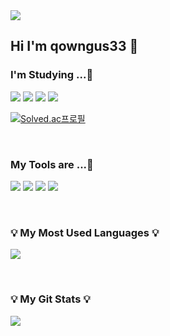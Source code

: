<img src="https://capsule-render.vercel.app/api?type=rounded&color=auto&height=300&section=header&text=👩🏻‍💻🐕🐈👥⬆️&fontSize=90" />

## Hi I'm qowngus33 👋


<h3 align="">I'm Studying ...📖</h3>

<img src="https://img.shields.io/badge/Java-007396?style=flat-square&logo=java&logoColor=white"/> <img src="https://img.shields.io/badge/C++-00599C?style=flat-square&logo=cplusplus&logoColor=white"/> <img src="https://img.shields.io/badge/Swift-F05138?style=flat-square&logo=swift&logoColor=white"/> <img src="https://img.shields.io/badge/Python-3776AB?style=flat-square&logo=python&logoColor=white"/>
</p>

[![Solved.ac프로필](http://mazassumnida.wtf/api/mini/generate_badge?boj=qowngus33)](https://solved.ac/qowngus33)

</br>

<h3 align="">My Tools are ...🔨</h3>
<p align="">
<img src="https://img.shields.io/badge/Xcode-147EFB?style=flat-square&logo=xcode&logoColor=white"/> <img src="https://img.shields.io/badge/eclipse-2C2255?style=flat-square&logo=eclipse&logoColor=white"/> <img src="https://img.shields.io/badge/IntelliJ-000000?style=flat-square&logo=IntelliJ&logoColor=white"/></n> <img src="https://img.shields.io/badge/anaconda-44A833?style=flat-square&logo=anaconda&logoColor=white"/></n></n></n>
</p>

<p align=""></p>

</br>


<h3 align="">💡 My Most Used Languages 💡</h3>
<p align="">
  <a href="https://github.com/qowngus33">
    <img align="center" src="https://github-readme-stats.vercel.app/api/top-langs/?username=qowngus33&layout=compact&show_icons=$ture&show_owner=$ture&hide_title=$ture&theme=$ture&hide=$ture" />
  </a></p>
  
  
  </br>
  
  
 <h3 align="">💡 My Git Stats 💡</h3>
 <p align="">
  <a href="https://github.com/$qowngus33">
    <img align="center" src="https://github-readme-stats.vercel.app/api?username=qowngus33&hide=ture&hide_title=$ture&show_icons=$ture&include_all_commits=$ture&theme=$nord" />
  </a>
</p>






